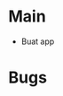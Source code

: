 # Main
  <!-- - Tambahkan fungsi untuk menyimpan data ke file external -->
  <!-- - Buat test untuk keseluruhan fungsi terutama fungsi save & load -->
  - Buat app 


# Bugs
